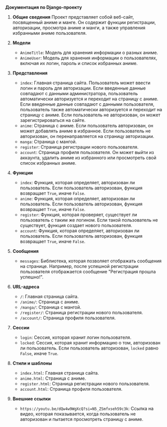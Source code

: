 **Документация по Django-проекту**

1. **Общие сведения**
   Проект представляет собой веб-сайт, посвященный аниме и манге. Он содержит функции регистрации, авторизации, просмотра аниме и манги, а также управления избранными аниме пользователя.

2. **Модели**
   - `AnimeTitle`: Модель для хранения информации о разных аниме.
   - `AnimeUser`: Модель для хранения информации о пользователях, включая их логин, пароль и список избранных аниме.

3. **Представления**
   - `index`: Главная страница сайта. Пользователь может ввести логин и пароль для авторизации. Если введенные данные совпадают с данными администратора, пользователь автоматически авторизуется и переходит на страницу с аниме. Если введенные данные совпадают с данными пользователя, пользователь также автоматически авторизуется и переходит на страницу с аниме. Если пользователь не авторизован, он может зарегистрироваться на сайте.
   - `anime`: Страница с аниме. Если пользователь авторизован, он может добавлять аниме в избранное. Если пользователь не авторизован, он перенаправляется на страницу авторизации.
   - `manga`: Страница с мангой.
   - `register`: Страница регистрации нового пользователя.
   - `account`: Страница профиля пользователя. Он может выйти из аккаунта, удалить аниме из избранного или просмотреть свой список избранных аниме.

4. **Функции**
   - `index`: Функция, которая определяет, авторизован ли пользователь. Если пользователь авторизован, функция возвращает `True`, иначе `False`.
   - `anime`: Функция, которая определяет, авторизован ли пользователь. Если пользователь авторизован, функция возвращает `True`, иначе `False`.
   - `register`: Функция, которая проверяет, существует ли пользователь с таким же логином. Если такой пользователь не существует, функция создает нового пользователя.
   - `account`: Функция, которая определяет, авторизован ли пользователь. Если пользователь авторизован, функция возвращает `True`, иначе `False`.

5. **Сообщения**
   - `messages`: Библиотека, которая позволяет отображать сообщения на странице. Например, после успешной регистрации пользователя отображается сообщение "Регистрация прошла успешно!".

6. **URL-адреса**
   - `/`: Главная страница сайта.
   - `/anime/`: Страница с аниме.
   - `/manga/`: Страница с мангой.
   - `/register/`: Страница регистрации нового пользователя.
   - `/account/`: Страница профиля пользователя.

7. **Сессии**
   - `login`: Сессия, которая хранит логин пользователя.
   - `locked`: Сессия, которая хранит информацию о том, авторизован ли пользователь. Если пользователь авторизован, `locked` равно `False`, иначе `True`.

8. **Стили и шаблоны**
   - `index.html`: Главная страница сайта.
   - `anime.html`: Страница с аниме.
   - `register.html`: Страница регистрации нового пользователя.
   - `account.html`: Страница профиля пользователя.

9. **Внешние ссылки**
   - `https://youtu.be/dQw4w9WgXcQ?si=N5_ZSmfxseh59c3k`: Ссылка на видео, которая показывается, когда пользователь не авторизован и пытается просмотреть страницу с аниме.
